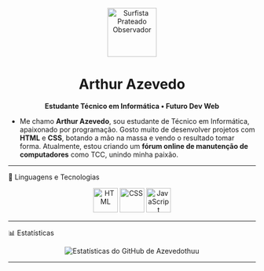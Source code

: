 <p align="center">
  <img src="https://azevedothuu.github.io/perfil/images/sufista-observador.png" width="100" alt="Surfista Prateado Observador"/>
</p>

<h1 align="center">Arthur Azevedo</h1>
<p align="center">
  <strong>Estudante Técnico em Informática • Futuro Dev Web</strong>
</p>


* Me chamo **Arthur Azevedo**, sou estudante de Técnico em Informática, apaixonado por programação. Gosto muito de desenvolver projetos com **HTML** e **CSS**, botando a mão na massa e vendo o resultado tomar forma.
 Atualmente, estou criando um **fórum online de manutenção de computadores** como TCC, unindo minha paixão.

---

🚀 Linguagens e Tecnologias

<p align="center">
  <img src="https://cdn.jsdelivr.net/gh/devicons/devicon/icons/html5/html5-original.svg" width="50" alt="HTML"/>
  <img src="https://cdn.jsdelivr.net/gh/devicons/devicon/icons/css3/css3-original.svg" width="50" alt="CSS"/>
  <img src="https://cdn.jsdelivr.net/gh/devicons/devicon/icons/javascript/javascript-original.svg" width="50" alt="JavaScript"/>
</p>

---

📊 Estatísticas

<p align="center">
  <img src="https://github-readme-stats.vercel.app/api?username=Azevedothuu&show_icons=true&theme=transparent" alt="Estatísticas do GitHub de Azevedothuu"/>
</p>

---


